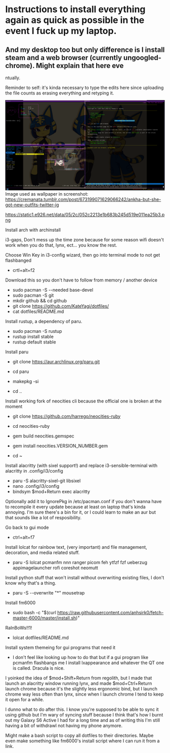 
# Instructions to install everything again as quick as possible in the event I fuck up my laptop.
## And my desktop too but only difference is I install steam and a web browser (currently ungoogled-chrome). Might explain that here eve
ntually.

Reminder to self: it's kinda necessary to type the edits here since uploading the file counts as erasing everything and retyping it.

![Screenshot](https://github.com/KateYagi/dotfiles/blob/main/screenshot.png?raw=true)
Image used as wallpaper in screenshot:
https://cremanata.tumblr.com/post/673199071629066242/ankha-but-she-got-new-outfits-twitter-ig

https://static1.e926.net/data/05/2c/052c2213e1b683b245d519e011ea25b3.png

Install arch with archinstall

i3-gaps, Don't mess up the time zone because for some reason wifi doesn't work when you do that, lynx, ect... you know the rest.

Choose Win Key in i3-config wizard, then go into terminal mode to not get flashbanged
- crtl+alt+f2

Download this so you don't have to follow from memory / another device
- sudo pacman -S --needed base-devel
- sudo pacman -S git
- mkdir github && cd github
- git clone https://github.com/KateYagi/dotfiles/
- cat dotfiles/README.md


Install rustup, a dependency of paru.
- sudo pacman -S rustup
- rustup install stable
- rustup default stable


Install paru
- git clone https://aur.archlinux.org/paru.git
- cd paru
- makepkg -si

- cd ..


Install working fork of neocities cli because the official one is broken at the moment
- git clone https://github.com/harrego/neocities-ruby
- cd neocities-ruby
- gem build neocities.gemspec
- gem install neocities.VERSION_NUMBER.gem

- cd ~


Install alacritty (with sixel support!) and replace i3-sensible-terminal with alacritty in .config/i3/config
- paru -S alacritty-sixel-git libsixel
- nano .config/i3/config
 - bindsym $mod+Return exec alacritty

Optionally add it to IgnorePkg in /etc/pacman.conf if you don't wanna have to recompile it every update because at least on laptop that's kinda annoying. I'm sure there's a bin for it, or I could learn to make an aur but that sounds like a lot of resposibility.


Go back to gui mode
- ctrl+alt+f7


Install lolcat for rainbow text, (very important) and file management, decoration, and media related stuff.
- paru -S lolcat pcmanfm nnn ranger picom feh ytfzf fzf ueberzug appimagelauncher rofi coreshot neomutt


Install python stuff that won't install without overwriting existing files, I don't know why that's a thing.
- paru -S --overwrite "*" mousetrap


Install fm6000
- sudo bash -c "$(curl https://raw.githubusercontent.com/anhsirk0/fetch-master-6000/master/install.sh)"


RaInBoWs!!1!
- lolcat dotfiles/README.md


Install system themeing for gui programs that need it
- I don't feel like looking up how to do that but if a gui program like pcmanfm flashbangs me I install lxappearance and whatever the QT one is called. Dracula is nice.


I yoinked the idea of $mod+Shift+Return from regolith, but I made that launch an alacritty window running lynx, and made $mod+Ctrl+Return launch chrome because it's the slightly less ergonomic bind, but I launch chrome way less often than lynx, since when I launch chrome I tend to keep it open for a while. 

I dunno what to do after this. I know you're supposed to be able to sync it using github but I'm wary of syncing stuff because I think that's how I burnt out my Galaxy S6 Active I had for a long time and as of writing this I'm still having a bit of withdrawl not having my phone anymore.

Might make a bash script to copy all dotfiles to their directories. Maybe even make something like fm6000's install script where I can run it from a link.
